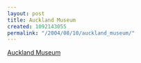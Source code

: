 ```yaml
---
layout: post
title: Auckland Museum
created: 1092143055
permalink: "/2004/08/10/auckland_museum/"
---
```

[Auckland Museum](http://www.aucklandmuseum.com/)
